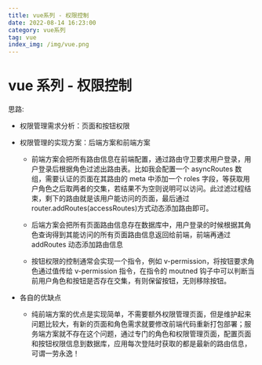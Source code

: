 ```yaml
---
title: vue系列 - 权限控制
date: 2022-08-14 16:23:00
category: vue系列
tag: vue
index_img: /img/vue.png
---
```


# vue 系列 - 权限控制

思路:

- 权限管理需求分析：页面和按钮权限
- 权限管理的实现方案：后端方案和前端方案

  - 前端方案会把所有路由信息在前端配置，通过路由守卫要求用户登录，用户登录后根据角色过滤出路由表。比如我会配置一个 asyncRoutes 数组，需要认证的页面在其路由的 meta 中添加一个 roles 字段，等获取用户角色之后取两者的交集，若结果不为空则说明可以访问。此过滤过程结束，剩下的路由就是该用户能访问的页面，最后通过 router.addRoutes(accessRoutes)方式动态添加路由即可。

  - 后端方案会把所有页面路由信息存在数据库中，用户登录的时候根据其角色查询得到其能访问的所有页面路由信息返回给前端，前端再通过 addRoutes 动态添加路由信息

  - 按钮权限的控制通常会实现一个指令，例如 v-permission，将按钮要求角色通过值传给 v-permission 指令，在指令的 moutned 钩子中可以判断当前用户角色和按钮是否存在交集，有则保留按钮，无则移除按钮。

- 各自的优缺点
  - 纯前端方案的优点是实现简单，不需要额外权限管理页面，但是维护起来问题比较大，有新的页面和角色需求就要修改前端代码重新打包部署；服务端方案就不存在这个问题，通过专门的角色和权限管理页面，配置页面和按钮权限信息到数据库，应用每次登陆时获取的都是最新的路由信息，可谓一劳永逸！
